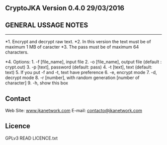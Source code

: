 CryptoJKA Version 0.4.0 29/03/2016
----------------------------------
GENERAL USSAGE NOTES
--------------------
--------------------
*1. Encrypt and decrypt raw text. 
*2. In this version the text must be of maximum 1 MB of caracter 
*3. The pass must be of maximum 64 characters. 

*4. Options:
	1.	 -f [file_name],	input file
	2.	 -o [file_name],	output file (default : crypt.out)
	3.	 -p [text],		password (default: pass)
	4.	 -t [text],		text (default: text)
	5.					If you put -f and -t, text have preference
	6.	 -e,			encrypt mode
	7.	 -d,			decrypt mode
	8.	 -r [number],		with random generation [number of character]
	9.	 -h,			show this box


Contact
-------
Web Site: www.jkanetwork.com
E-mail:	  contacto@jkanetwork.com

Licence
-------
GPLv3
READ LICENCE.txt
